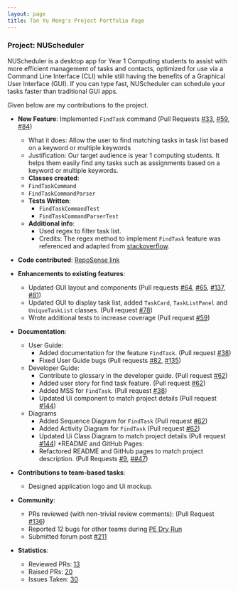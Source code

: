 ```yaml
---
layout: page
title: Tan Yu Meng's Project Portfolio Page
---
```

### Project: NUScheduler
NUScheduler is a desktop app for Year 1 Computing students to assist with more efficient management of tasks and contacts,
optimized for use via a Command Line Interface (CLI) while still having the benefits of a Graphical User Interface (GUI).
If you can type fast, NUScheduler can schedule your tasks faster than traditional GUI apps.

Given below are my contributions to the project.

* **New Feature**: Implemented `FindTask` command (Pull Requests [#33](https://github.com/AY2122S2-CS2103-F11-4/tp/pull/33), [#59](https://github.com/AY2122S2-CS2103-F11-4/tp/pull/59), [#84](https://github.com/AY2122S2-CS2103-F11-4/tp/pull/84))
    * What it does: Allow the user to find matching tasks in task list based on a keyword or multiple keywords
    * Justification: Our target audience is year 1 computing students. It helps them easily find any tasks such as assignments based on a keyword or multiple keywords.
    * **Classes created**:
    * `FindTaskCommand`
    * `FindTaskCommandParser`
    * **Tests Written**:
      * `FindTaskCommandTest`
      * `FindTaskCommandParserTest`
    * **Additional info**:
      * Used regex to filter task list.
      * Credits: The regex method to implement `FindTask` feature was referenced and adapted from [stackoverflow](https://stackoverflow.com/questions/25483114/regex-to-find-whole-word-in-text-but-case-insensitive).


* **Code contributed**: [RepoSense link](https://nus-cs2103-ay2122s2.github.io/tp-dashboard/?search=yumengtan&sort=groupTitle&sortWithin=title&timeframe=commit&mergegroup=&groupSelect=groupByRepos&breakdown=true&checkedFileTypes=docs~functional-code~test-code~other&since=2022-02-18&tabOpen=false)


* **Enhancements to existing features**:
    * Updated GUI layout and components (Pull requests [#64](https://github.com/AY2122S2-CS2103-F11-4/tp/pull/64), [#65](https://github.com/AY2122S2-CS2103-F11-4/tp/pull/65), [#137](https://github.com/AY2122S2-CS2103-F11-4/tp/pull/137), [#81](https://github.com/AY2122S2-CS2103-F11-4/tp/pull/81))
    * Updated GUI to display task list, added `TaskCard`, `TaskListPanel` and `UniqueTaskList` classes.  (Pull request [#78](https://github.com/AY2122S2-CS2103-F11-4/tp/pull/78))
    * Wrote additional tests to increase coverage (Pull request [#59](https://github.com/AY2122S2-CS2103-F11-4/tp/pull/59))


* **Documentation**:
    * User Guide:
        * Added documentation for the feature `FindTask`. (Pull request [#38](https://github.com/AY2122S2-CS2103-F11-4/tp/pull/38/files))
        * Fixed User Guide bugs (Pull requests [#82](https://github.com/AY2122S2-CS2103-F11-4/tp/pull/82), [#135](https://github.com/AY2122S2-CS2103-F11-4/tp/pull/135))
    * Developer Guide:
        * Contribute to glossary in the developer guide. (Pull request [#62](https://github.com/AY2122S2-CS2103-F11-4/tp/pull/62))
        * Added user story for find task feature. (Pull request [#62](https://github.com/AY2122S2-CS2103-F11-4/tp/pull/62))
        * Added MSS for `FindTask`. (Pull request [#38](https://github.com/AY2122S2-CS2103-F11-4/tp/pull/38/files))
        * Updated Ui component to match project details (Pull request [#144](https://github.com/AY2122S2-CS2103-F11-4/tp/pull/144))
    * Diagrams
      * Added Sequence Diagram for `FindTask` (Pull request [#62](https://github.com/AY2122S2-CS2103-F11-4/tp/pull/62))
      * Added Activity Diagram for `FindTask` (Pull request [#62](https://github.com/AY2122S2-CS2103-F11-4/tp/pull/62))
      * Updated Ui Class Diagram to match project details (Pull request [#144](https://github.com/AY2122S2-CS2103-F11-4/tp/pull/144))
    *README and GitHub Pages:
      * Refactored README and GitHub pages to match project description. (Pull Requests [#9](https://github.com/AY2122S2-CS2103-F11-4/tp/pull/9), [##47](https://github.com/AY2122S2-CS2103-F11-4/tp/pull/47))


* **Contributions to team-based tasks**:
    * Designed application logo and Ui mockup.


* **Community**:
    * PRs reviewed (with non-trivial review comments): (Pull Request [#136](https://github.com/AY2122S2-CS2103-F11-4/tp/pull/136))
    * Reported 12 bugs for other teams during [PE Dry Run](https://github.com/yumengtan/ped/issues)
    * Submitted forum post [#211](https://github.com/nus-cs2103-AY2122S2/forum/issues/211)


* **Statistics**:
    * Reviewed PRs: [13](https://github.com/AY2122S2-CS2103-F11-4/tp/pulls?q=is%3Apr+is%3Aclosed+reviewed-by%3A%40me)
    * Raised PRs: [20](https://github.com/AY2122S2-CS2103-F11-4/tp/pulls?q=is%3Apr+is%3Aclosed+author%3Ayumengtan+review%3Aapproved)
    * Issues Taken: [30](https://github.com/AY2122S2-CS2103-F11-4/tp/issues?q=assignee%3Ayumengtan+is%3Aclosed)

